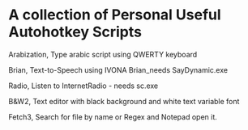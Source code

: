 A collection of Personal Useful Autohotkey Scripts
==================================================
Arabization, Type arabic script using QWERTY keyboard

Brian, Text-to-Speech using IVONA Brian_needs SayDynamic.exe

Radio, Listen to InternetRadio - needs sc.exe

B&W2, Text editor with black background and white text variable font

Fetch3, Search for file by name or Regex and Notepad open it.